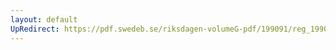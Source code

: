 ```yaml
---
layout: default
UpRedirect: https://pdf.swedeb.se/riksdagen-volumeG-pdf/199091/reg_199091/reg_199091_0607.pdf
---
```

